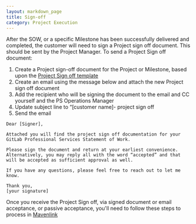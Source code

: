 ```yaml
---
layout: markdown_page
title: Sign-off
category: Project Execution
---
```


After the SOW, or a specific Milestone has been successfully delivered and completed, the customer will need to sign a Project sign off document. This should be sent by the Project Manager.  To send a Project Sign off document:

1. Create a Project sign-off document for the Project or Milestone, based upon the [Project Sign off template](https://docs.google.com/document/d/1RiS5TY5484nQuDTW8YMiB-CibVfoni7NJ8IUG2osUD0/edit)
1. Create an email using the message below and attach the new Project sign off document
1. Add the recipient who will be signing the document to the email and CC yourself and the PS Operations Manager
1. Update subject line to “[customer name]- project sign off
1. Send the email


 

```
Dear [Signer],

Attached you will find the project sign off documentation for your GitLab Professional Services Statement of Work. 

Please sign the document and return at your earliest convenience.  Alternatively, you may reply all with the word “accepted” and that will be accepted as sufficient approval as well.

If you have any questions, please feel free to reach out to let me know.

Thank you,
[your signature]

```
Once you receive the Project Sign off, via signed document or email acceptance, or passive acceptance, you'll need to follow these steps to process in [Mavenlink](https://about.gitlab.com/handbook/customer-success/professional-services-engineering/professional-services-operations/#revenue-sign-off) 




